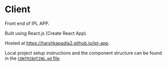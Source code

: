 # Client

Front end of IPL APP.

Built using React.js (Create React App).

Hosted at https://harshkapadia2.github.io/ipl-app.

Local project setup instructions and the component structure can be found in the [`CONTRIBUTING.md` file](../CONTRIBUTING.md).
